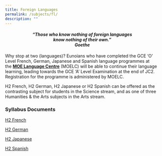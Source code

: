 ```yaml
---
title: Foreign Languages
permalink: /subjects/fl/
description: ""
---
```

<center><h4><em>“Those who know nothing of foreign languages<br>know nothing of their own.”<br><b>Goethe</b></em></h4></center>


Why stop at two (languages)? Eunoians who have completed the GCE ‘O’ Level French, German, Japanese and Spanish language programmes at the&nbsp;[**MOE Language Centre**](https://www.moelc.moe.edu.sg/)&nbsp;(MOELC) will be able to continue their language learning, leading towards the GCE ‘A’ Level Examination at the end of JC2. Registration for the programme is administered by MOELC.

H2 French, H2 German, H2 Japanese or H2 Spanish can be offered&nbsp;as the contrasting subject for students in the Science stream, and as one of three Humanities &amp; the Arts subjects in the Arts stream.

### Syllabus Documents

[H2 French](https://www.seab.gov.sg/docs/default-source/national-examinations/syllabus/alevel/2024syllabus/9735_y24_sy.pdf)


[H2 German](https://www.seab.gov.sg/docs/default-source/national-examinations/syllabus/alevel/2024syllabus/9736_y24_sy.pdf)


[H2 Japanese](https://www.seab.gov.sg/docs/default-source/national-examinations/syllabus/alevel/2024syllabus/9737_y24_sy.pdf)


[H2 Spanish](https://www.seab.gov.sg/docs/default-source/national-examinations/syllabus/alevel/2024syllabus/9578_y24_sy.pdf)